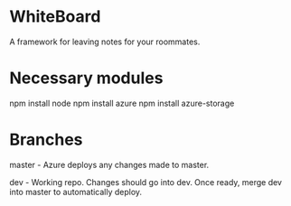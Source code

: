 # WhiteBoard
A framework for leaving notes for your roommates.


# Necessary modules
npm install node
npm install azure 
npm install azure-storage

# Branches
master
	- Azure deploys any changes made to master.

dev 
	- Working repo. Changes should go into dev. Once ready, merge dev into master to automatically deploy.